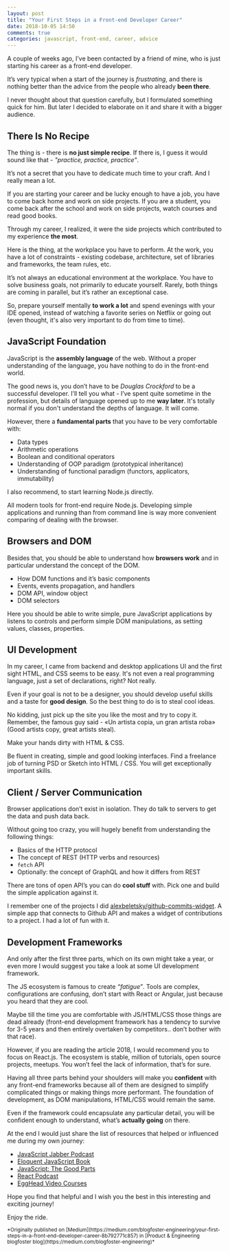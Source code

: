```yaml
---
layout: post
title: "Your First Steps in a Front-end Developer Career"
date: 2018-10-05 14:50
comments: true
categories: javascript, front-end, career, advice
---
```


A couple of weeks ago, I’ve been contacted by a friend of mine, who is just starting his career as a front-end developer.

It’s very typical when a start of the journey is *frustrating*, and there is nothing better than the advice from the people who already **been there**.

I never thought about that question carefully, but I formulated something quick for him. But later I decided to elaborate on it and share it with a bigger audience.

<!-- MORE -->

## There Is No Recipe

The thing is - there is **no just simple recipe**. If there is, I guess it would sound like that - *"practice, practice, practice"*.

It’s not a secret that you have to dedicate much time to your craft. And I really mean a lot.

If you are starting your career and be lucky enough to have a job, you have to come back home and work on side projects. If you are a student, you come back after the school and work on side projects, watch courses and read good books.

Through my career, I realized, it were the side projects which contributed to my experience **the most**.

Here is the thing, at the workplace you have to perform. At the work, you have a lot of constraints - existing codebase, architecture, set of libraries and frameworks, the team rules, etc.

It’s not always an educational environment at the workplace. You have to solve business goals, not primarily to educate yourself. Rarely, both things are coming in parallel, but it’s rather an exceptional case.

So, prepare yourself mentally **to work a lot** and spend evenings with your IDE opened, instead of watching a favorite series on Netflix or going out (even thought, it's also very important to do from time to time).

## JavaScript Foundation

JavaScript is the **assembly language** of the web. Without a proper understanding of the language, you have nothing to do in the front-end world.

The good news is, you don’t have to be *Douglas Crockford* to be a successful developer. I’ll tell you what - I’ve spent quite sometime in the profession, but details of language opened up to me **way later**. It's totally normal if you don't understand the depths of language. It will come.

However, there a **fundamental parts** that you have to be very comfortable with:

- Data types
- Arithmetic operations
- Boolean and conditional operators
- Understanding of OOP paradigm (prototypical inheritance)
- Understanding of functional paradigm (functors, applicators, immutability)

I also recommend, to start learning Node.js directly.

All modern tools for front-end require Node.js. Developing simple applications and running than from command line is way more convenient comparing of dealing with the browser.

## Browsers and DOM

Besides that, you should be able to understand how **browsers work** and in particular understand the concept of the DOM.

- How DOM functions and it’s basic components
- Events, events propagation, and handlers
- DOM API, window object
- DOM selectors

Here you should be able to write simple, pure JavaScript applications by listens to controls and perform simple DOM manipulations, as setting values, classes, properties.

## UI Development

In my career, I came from backend and desktop applications UI and the first sight HTML, and CSS seems to be easy. It's not even a real programming language, just a set of declarations, right? Not really.

Even if your goal is not to be a designer, you should develop useful skills and a taste for **good design**. So the best thing to do is to steal cool ideas.

No kidding, just pick up the site you like the most and try to copy it. Remember, the famous guy said - «Un artista copia, un gran artista roba» (Good artists copy, great artists steal).

Make your hands dirty with HTML & CSS.

Be fluent in creating, simple and good looking interfaces. Find a freelance job of turning PSD or Sketch into HTML / CSS. You will get exceptionally important skills.

## Client / Server Communication

Browser applications don’t exist in isolation. They do talk to servers to get the data and push data back.

Without going too crazy, you will hugely benefit from understanding the following things:

- Basics of the HTTP protocol
- The concept of REST (HTTP verbs and resources)
- `fetch` API
- Optionally: the concept of GraphQL and how it differs from REST

There are tons of open API’s you can do **cool stuff** with. Pick one and build the simple application against it.

I remember one of the projects I did [alexbeletsky/github-commits-widget](https://github.com/alexbeletsky/github-commits-widget). A simple app that connects to Github API and makes a widget of contributions to a project. I had a lot of fun with it.

## Development Frameworks

And only after the first three parts, which on its own might take a year, or even more I would suggest you take a look at some UI development framework.

The JS ecosystem is famous to create _“fatigue”_. Tools are complex, configurations are confusing, don’t start with React or Angular, just because you heard that they are cool.

Maybe till the time you are comfortable with JS/HTML/CSS those things are dead already (front-end development framework has a tendency to survive for 3-5 years and then entirely overtaken by competitors.. don’t bother with that race).

However, if you are reading the article 2018, I would recommend you to focus on React.js. The ecosystem is stable, million of tutorials, open source projects, meetups. You won’t feel the lack of information, that’s for sure.

Having all three parts behind your shoulders will make you **confident** with any front-end frameworks because all of them are designed to simplify complicated things or making things more performant. The foundation of development, as DOM manipulations, HTML/CSS would remain the same.

Even if the framework could encapsulate any particular detail, you will be confident enough to understand, what’s **actually going** on there.

At the end I would just share the list of resources that helped or influenced me during my own journey:

* [JavaScript Jabber Podcast](https://devchat.tv/js-jabber/)
* [Eloquent JavaScript Book](https://eloquentjavascript.net/)
* [JavaScript: The Good Parts](http://shop.oreilly.com/product/9780596517748.do)
* [React Podcast](https://reactpodcast.simplecast.fm/)
* [EggHead Video Courses](https://egghead.io/)

Hope you find that helpful and I wish you the best in this interesting and exciting journey!

Enjoy the ride.

<small>
*Originally published on [Medium](https://medium.com/blogfoster-engineering/your-first-steps-in-a-front-end-developer-career-8b792771c857) in [Product & Engineering blogfoster blog](https://medium.com/blogfoster-engineering)*
</small>
